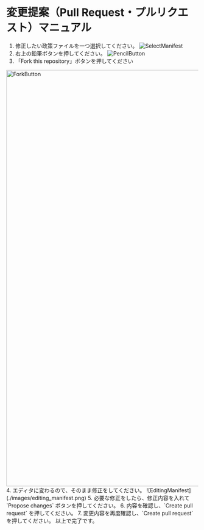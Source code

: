 # 変更提案（Pull Request・プルリクエスト）マニュアル

1. 修正したい政策ファイルを一つ選択してください。
![SelectManifest](./images/select_manifest.png)
2. 右上の鉛筆ボタンを押してください。
![PencilButton](./images/pencil_button.png)
3. 「Fork this repository」ボタンを押してください
<img width="1092" alt="ForkButton" src="https://github.com/takahiroanno2024/election2024/assets/65479630/476be8cc-8db9-4262-8687-29cd410fed23">
4. エディタに変わるので、そのまま修正をしてください。
![EditingManifest](./images/editing_manifest.png)
5. 必要な修正をしたら、修正内容を入れて`Propose changes` ボタンを押してください。
6. 内容を確認し、`Create pull request` を押してください。
7. 変更内容を再度確認し、`Create pull request` を押してください。
以上で完了です。
